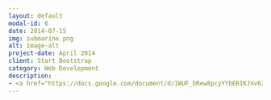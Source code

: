 ```yaml
---
layout: default
modal-id: 6
date: 2014-07-15
img: submarine.png
alt: image-alt
project-date: April 2014
client: Start Bootstrap
category: Web Development
description:
- <a href="https://docs.google.com/document/d/1WUF_bRew8pcyYYbERIKJnv6ZjQkk1OjhTaRtB9_ZRw0/edit">Big Pharma FDA Processes and M&A</a>
---
```

